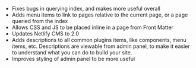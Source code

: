 ---
---

- Fixes bugs in querying index, and makes more useful overall
- Adds menu items to link to pages relative to the current page, or a page queried from the index
- Allows CSS and JS to be placed inline in a page from Front Matter
- Updates Netlify CMS to 2.0
- Adds descriptions to all common plugins items, like components, menu items, etc. Descriptions are viewable from admin 
    panel, to make it easier to understand what you can do to build your site. 
- Improves styling of admin panel to be more useful
